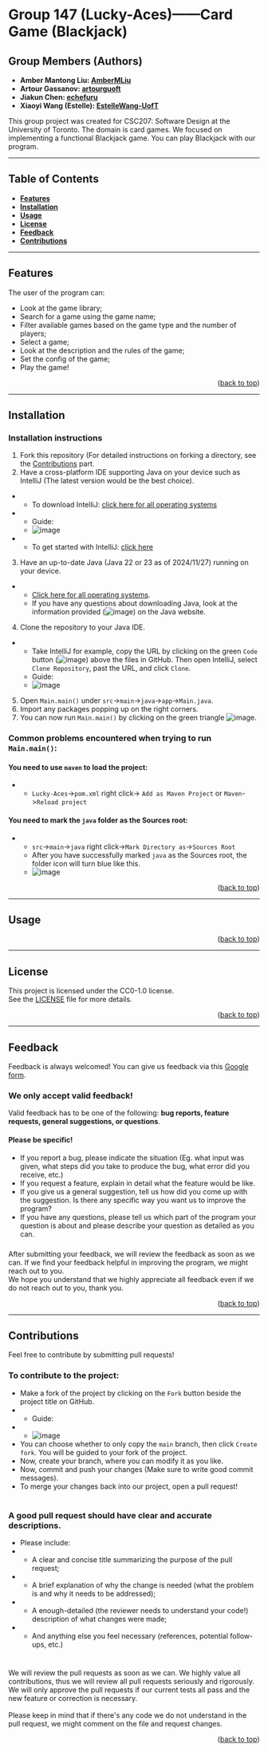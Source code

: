 # Group 147 (Lucky-Aces)——Card Game (Blackjack)

## Group Members (Authors)

- **Amber Mantong Liu: [AmberMLiu](https://github.com/AmberMLiu)**
- **Artour Gassanov: [artourguoft](https://github.com/artourguoft)**
- **Jiakun Chen: [echefuru](https://github.com/echefuru)**
- **Xiaoyi Wang (Estelle): [EstelleWang-UofT](https://github.com/EstelleWang-UofT)**

This group project was created for CSC207: Software Design at the University of Toronto. The domain is card games. We focused on implementing a functional Blackjack game. You can play Blackjack with our program.
* * *
## Table of Contents
- __[Features](#Features)__
- __[Installation](#Installation)__
- __[Usage](#Usage)__
- __[License](#License)__
- __[Feedback](#Feedback)__
- __[Contributions](#Contributions)__
* * *
## Features
The user of the program can:
- Look at the game library;
- Search for a game using the game name;
- Filter available games based on the game type and the number of players;
- Select a game;
- Look at the description and the rules of the game;
- Set the config of the game;
- Play the game!
<p align="right">(<a href="#readme-top">back to top</a>)</p>

* * *
## Installation
### Installation instructions
1. Fork this repository (For detailed instructions on forking a directory, see the [Contributions](#Contributions) part.
2. Have a cross-platform IDE supporting Java on your device such as IntelliJ (The latest version would be the best choice).<br>
- - To download IntelliJ: [click here for all operating systems](https://www.jetbrains.com/idea/download/?section=windows) <br>
- - Guide:
  -  ![image](https://github.com/user-attachments/assets/513b2a3e-3ae6-41e2-b994-70775d388379)
- - To get started with IntelliJ: [click here](https://www.jetbrains.com/help/idea/getting-started.html)
3. Have an up-to-date Java (Java 22 or 23 as of 2024/11/27) running on your device.
- - [Click here for all operating systems](https://www.java.com/en/download/manual.jsp).
  - If you have any questions about downloading Java, look at the information provided (![image](https://github.com/user-attachments/assets/e36046ff-b927-4b93-8ff7-6b907c5a84d6)) on the Java website.
4. Clone the repository to your Java IDE.
- - Take IntelliJ for example, copy the URL by clicking on the green `Code` button (![image](https://github.com/user-attachments/assets/15d7a118-012b-4488-bd03-86d07bd5a933)) above the files in GitHub. Then open IntelliJ, select `Clone Repository`, past the URL, and click `Clone`.
  - Guide:
  - ![image](https://github.com/user-attachments/assets/93a52c9c-1175-4e9a-a7e2-f09fcb73ef2c)
5. Open `Main.main()` under `src`->`main`->`java`->`app`->`Main.java`.
6. Import any packages popping up on the right corners.
7. You can now run `Main.main()` by clicking on the green triangle ![image](https://github.com/user-attachments/assets/5632a8a1-a170-425b-b881-ea45d24e36ef).

### Common problems encountered when trying to run `Main.main()`:
#### You need to use `maven` to load the project:
- - `Lucky-Aces`->`pom.xml` right click-> `Add as Maven Project` or `Maven`->`Reload project`
#### You need to mark the `java` folder as the Sources root:
- - `src`->`main`->`java` right click->`Mark Directory as`->`Sources Root`
  - After you have successfully marked `java` as the Sources root, the folder icon will turn blue like this.
  - ![image](https://github.com/user-attachments/assets/5d4f8c7c-6152-42dd-9121-48488765ab0f)
<p align="right">(<a href="#readme-top">back to top</a>)</p>

* * *
## Usage
<p align="right">(<a href="#readme-top">back to top</a>)</p>

* * *
## License
This project is licensed under the CC0-1.0 license.<br>
See the [LICENSE](./LICENSE) file for more details.
<p align="right">(<a href="#readme-top">back to top</a>)</p>

* * *
## Feedback
Feedback is always welcomed! You can give us feedback via this [Google form](https://forms.gle/j6YgxbqzXkKH9xN17).<br>

### We only accept valid feedback!
Valid feedback has to be one of the following: __bug reports, feature requests, general suggestions, or questions__.<br>

#### Please be specific!
- If you report a bug, please indicate the situation (Eg. what input was given, what steps did you take to produce the bug, what error did you receive, etc.)<br>
- If you request a feature, explain in detail what the feature would be like.<br>
- If you give us a general suggestion, tell us how did you come up with the suggestion. Is there any specific way you want us to improve the program?<br>
- If you have any questions, please tell us which part of the program your question is about and please describe your question as detailed as you can.<br>
### 
After submitting your feedback, we will review the feedback as soon as we can. If we find your feedback helpful in improving the program, we might reach out to you.<br>
We hope you understand that we highly appreciate all feedback even if we do not reach out to you, thank you.
<p align="right">(<a href="#readme-top">back to top</a>)</p>

* * *
## Contributions
Feel free to contribute by submitting pull requests!<br>
### To contribute to the project:
- Make a fork of the project by clicking on the `Fork` button beside the project title on GitHub.
- - Guide:
- - ![image](https://github.com/user-attachments/assets/fb3b93fa-ed60-46ff-bc61-add4a7c899ea) <br>
- You can choose whether to only copy the `main` branch, then click `Create fork`. You will be guided to your fork of the project.<br>
- Now, create your branch, where you can modify it as you like.<br>
- Now, commit and push your changes (Make sure to write good commit messages).<br>
- To merge your changes back into our project, open a pull request!<br><br>
### A good pull request should have clear and accurate descriptions.
- Please include:<br>
- - A clear and concise title summarizing the purpose of the pull request;
- - A brief explanation of why the change is needed (what the problem is and why it needs to be addressed);
- - A enough-detailed (the reviewer needs to understand your code!) description of what changes were made;
- - And anything else you feel necessary (references, potential follow-ups, etc.)<br><br>
###
We will review the pull requests as soon as we can. We highly value all contributions, thus we will review all pull requests seriously and rigorously. We will only approve the pull requests if our current tests all pass and the new feature or correction is necessary.<br><br>
Please keep in mind that if there's any code we do not understand in the pull request, we might comment on the file and request changes.
<p align="right">(<a href="#readme-top">back to top</a>)</p>

